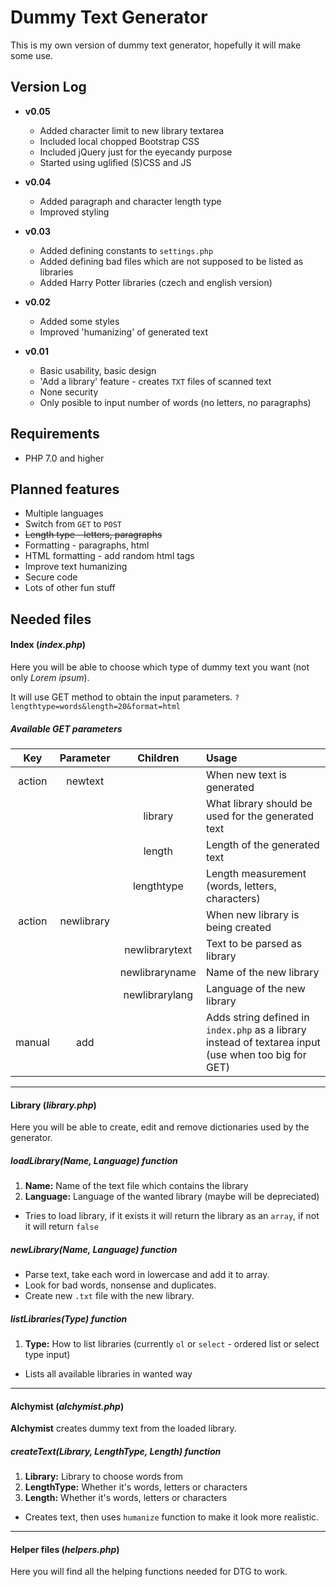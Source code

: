 # Dummy Text Generator

This is my own version of dummy text generator, hopefully it will make some use.

## Version Log

* **v0.05**

    * Added character limit to new library textarea
    * Included local chopped Bootstrap CSS
    * Included jQuery just for the eyecandy purpose
    * Started using uglified (S)CSS and JS

* **v0.04**

    * Added paragraph and character length type
    * Improved styling

* **v0.03**

    * Added defining constants to `settings.php`
    * Added defining bad files which are not supposed to be listed as libraries
    * Added Harry Potter libraries (czech and english version)

* **v0.02**

    * Added some styles
    * Improved 'humanizing' of generated text

* **v0.01**

    * Basic usability, basic design
    * 'Add a library' feature - creates `TXT` files of scanned text
    * None security
    * Only posible to input number of words (no letters, no paragraphs)

## Requirements

* PHP 7.0 and higher

## Planned features

* Multiple languages
* Switch from `GET` to `POST`
* ~~Length type - letters, paragraphs~~
* Formatting - paragraphs, html
* HTML formatting - add random html tags
* Improve text humanizing
* Secure code
* Lots of other fun stuff

## Needed files

#### Index (_index.php_)

Here you will be able to choose which type of dummy text you want (not only *Lorem ipsum*).

It will use GET method to obtain the input parameters. `?lengthtype=words&length=20&format=html`

##### Available GET parameters

| Key    | Parameter  | Children          | Usage                                                                                                |
| :----: | :--------: |:-----------------:| :--------------------------------------------------------------------------------------------------- |
| action | newtext    |                   | When new text is generated                                                                           |
|        |            | library           | What library should be used for the generated text                                                   |
|        |            | length            | Length of the generated text                                                                         |
|        |            | lengthtype        | Length measurement (words, letters, characters)                                                      |
| action | newlibrary |                   | When new library is being created                                                                    |
|        |            | newlibrarytext    | Text to be parsed as library                                                                         |
|        |            | newlibraryname    | Name of the new library                                                                              |
|        |            | newlibrarylang    | Language of the new library                                                                          |
| manual | add        |                   | Adds string defined in `index.php` as a library instead of textarea input (use when too big for GET) |

---

#### Library (_library.php_)

Here you will be able to create, edit and remove dictionaries used by the generator.

##### loadLibrary(_Name_, _Language_) function

1. **Name:** Name of the text file which contains the library
2. **Language:** Language of the wanted library (maybe will be depreciated)

* Tries to load library, if it exists it will return the library as an `array`, if not it will return `false`

##### newLibrary(_Name_, _Language_) function

* Parse text, take each word in lowercase and add it to array.
* Look for bad words, nonsense and duplicates.
* Create new `.txt` file with the new library.

##### listLibraries(_Type_) function

1. **Type:** How to list libraries (currently `ol` or `select` - ordered list or select type input)

* Lists all available libraries in wanted way

---

#### Alchymist (_alchymist.php_)

**Alchymist** creates dummy text from the loaded library.

##### createText(_Library_, _LengthType_, _Length_) function

1. **Library:** Library to choose words from
2. **LengthType:** Whether it's words, letters or characters
3. **Length:** Whether it's words, letters or characters

* Creates text, then uses `humanize` function to make it look more realistic.

---

#### Helper files (_helpers.php_)

Here you will find all the helping functions needed for DTG to work.
